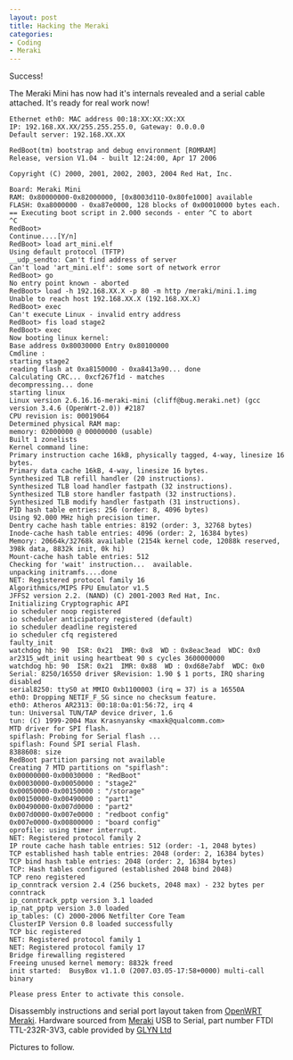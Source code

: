 ```yaml
---
layout: post
title: Hacking the Meraki
categories:
- Coding
- Meraki
---
```

Success!

The Meraki Mini has now had it's internals revealed and a serial cable
attached. It's ready for real work now!

    Ethernet eth0: MAC address 00:18:XX:XX:XX:XX
    IP: 192.168.XX.XX/255.255.255.0, Gateway: 0.0.0.0
    Default server: 192.168.XX.XX

    RedBoot(tm) bootstrap and debug environment [ROMRAM]
    Release, version V1.04 - built 12:24:00, Apr 17 2006

    Copyright (C) 2000, 2001, 2002, 2003, 2004 Red Hat, Inc.

    Board: Meraki Mini
    RAM: 0x80000000-0x82000000, [0x8003d110-0x80fe1000] available
    FLASH: 0xa8000000 - 0xa87e0000, 128 blocks of 0x00010000 bytes each.
    == Executing boot script in 2.000 seconds - enter ^C to abort
    ^C
    RedBoot>
    Continue....[Y/n]
    RedBoot> load art_mini.elf
    Using default protocol (TFTP)
    __udp_sendto: Can't find address of server
    Can't load 'art_mini.elf': some sort of network error
    RedBoot> go
    No entry point known - aborted
    RedBoot> load -h 192.168.XX.X -p 80 -m http /meraki/mini.1.img
    Unable to reach host 192.168.XX.X (192.168.XX.X)
    RedBoot> exec
    Can't execute Linux - invalid entry address
    RedBoot> fis load stage2
    RedBoot> exec
    Now booting linux kernel:
    Base address 0x80030000 Entry 0x80100000
    Cmdline :
    starting stage2
    reading flash at 0xa8150000 - 0xa8413a90... done
    Calculating CRC... 0xcf267f1d - matches
    decompressing... done
    starting linux
    Linux version 2.6.16.16-meraki-mini (cliff@bug.meraki.net) (gcc version 3.4.6 (OpenWrt-2.0)) #2187
    CPU revision is: 00019064
    Determined physical RAM map:
    memory: 02000000 @ 00000000 (usable)
    Built 1 zonelists
    Kernel command line:
    Primary instruction cache 16kB, physically tagged, 4-way, linesize 16 bytes.
    Primary data cache 16kB, 4-way, linesize 16 bytes.
    Synthesized TLB refill handler (20 instructions).
    Synthesized TLB load handler fastpath (32 instructions).
    Synthesized TLB store handler fastpath (32 instructions).
    Synthesized TLB modify handler fastpath (31 instructions).
    PID hash table entries: 256 (order: 8, 4096 bytes)
    Using 92.000 MHz high precision timer.
    Dentry cache hash table entries: 8192 (order: 3, 32768 bytes)
    Inode-cache hash table entries: 4096 (order: 2, 16384 bytes)
    Memory: 20664k/32768k available (2154k kernel code, 12088k reserved, 398k data, 8832k init, 0k hi)
    Mount-cache hash table entries: 512
    Checking for 'wait' instruction...  available.
    unpacking initramfs....done
    NET: Registered protocol family 16
    Algorithmics/MIPS FPU Emulator v1.5
    JFFS2 version 2.2. (NAND) (C) 2001-2003 Red Hat, Inc.
    Initializing Cryptographic API
    io scheduler noop registered
    io scheduler anticipatory registered (default)
    io scheduler deadline registered
    io scheduler cfq registered
    faulty_init
    watchdog hb: 90  ISR: 0x21  IMR: 0x8  WD : 0x8eac3ead  WDC: 0x0
    ar2315_wdt_init using heartbeat 90 s cycles 3600000000
    watchdog hb: 90  ISR: 0x21  IMR: 0x88  WD : 0xd68e7abf  WDC: 0x0
    Serial: 8250/16550 driver $Revision: 1.90 $ 1 ports, IRQ sharing disabled
    serial8250: ttyS0 at MMIO 0xb1100003 (irq = 37) is a 16550A
    eth0: Dropping NETIF_F_SG since no checksum feature.
    eth0: Atheros AR2313: 00:18:0a:01:56:72, irq 4
    tun: Universal TUN/TAP device driver, 1.6
    tun: (C) 1999-2004 Max Krasnyansky <maxk@qualcomm.com>
    MTD driver for SPI flash.
    spiflash: Probing for Serial flash ...
    spiflash: Found SPI serial Flash.
    8388608: size
    RedBoot partition parsing not available
    Creating 7 MTD partitions on "spiflash":
    0x00000000-0x00030000 : "RedBoot"
    0x00030000-0x00050000 : "stage2"
    0x00050000-0x00150000 : "/storage"
    0x00150000-0x00490000 : "part1"
    0x00490000-0x007d0000 : "part2"
    0x007d0000-0x007e0000 : "redboot config"
    0x007e0000-0x00800000 : "board config"
    oprofile: using timer interrupt.
    NET: Registered protocol family 2
    IP route cache hash table entries: 512 (order: -1, 2048 bytes)
    TCP established hash table entries: 2048 (order: 2, 16384 bytes)
    TCP bind hash table entries: 2048 (order: 2, 16384 bytes)
    TCP: Hash tables configured (established 2048 bind 2048)
    TCP reno registered
    ip_conntrack version 2.4 (256 buckets, 2048 max) - 232 bytes per conntrack
    ip_conntrack_pptp version 3.1 loaded
    ip_nat_pptp version 3.0 loaded
    ip_tables: (C) 2000-2006 Netfilter Core Team
    ClusterIP Version 0.8 loaded successfully
    TCP bic registered
    NET: Registered protocol family 1
    NET: Registered protocol family 17
    Bridge firewalling registered
    Freeing unused kernel memory: 8832k freed
    init started:  BusyBox v1.1.0 (2007.03.05-17:58+0000) multi-call binary

    Please press Enter to activate this console.

Disassembly instructions and serial port layout taken from
[OpenWRT Meraki](http://wiki.openwrt.org/OpenWrtDocs/Hardware/Meraki/Mini). Hardware
sourced from [Meraki](http://meraki.com/) USB to Serial, part number FTDI
TTL-232R-3V3, cable provided by [GLYN Ltd](http://www.glyn.co.nz/index.htm)

Pictures to follow.
